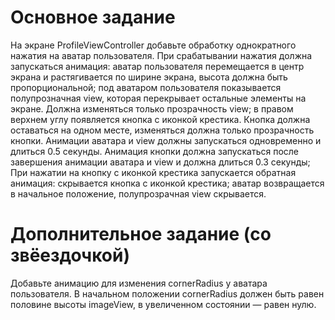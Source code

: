 # Основное задание

На экране ProfileViewController добавьте обработку однократного нажатия на аватар пользователя.
При срабатывании нажатия должна запускаться анимация:
аватар пользователя перемещается в центр экрана и растягивается по ширине экрана, высота должна быть пропорциональной;
под аватаром пользователя показывается полупрозначная view, которая перекрывает остальные элементы на экране. Должна изменяться только прозрачность view;
в правом верхнем углу появляется кнопка с иконкой крестика. Кнопка должна оставаться на одном месте, изменяться должна только прозрачность кнопки. Анимации аватара и view должны запускаться одновременно и длиться 0.5 секунды. Анимация кнопки должна запускаться после завершения анимации аватара и view и должна длиться 0.3 секунды;
При нажатии на кнопку с иконкой крестика запускается обратная анимация:
скрывается кнопка с иконкой крестика;
аватар возвращается в начальное положение, полупрозрачная view скрывается.

# Дополнительное задание (со звёездочкой)

Добавьте анимацию для изменения cornerRadius у аватара пользователя. В начальном положении cornerRadius должен быть равен половине высоты imageView, в увеличенном состоянии — равен нулю.
